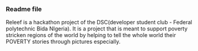 ### Readme file
Releef is a hackathon project of the DSC(developer student club - Federal polytechnic Bida NIgeria). It is a project that is meant to support poverty stricken regions of the world by helping to tell the whole world their POVERTY stories through pictures especially.
